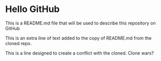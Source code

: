 # Hello GitHub

This is a README.md file that will be used to describe
this repository on GitHub

This is an extra line of text added to the copy of 
README.md from the cloned repo.

This is a line designed to create a conflict with the
cloned. Clone wars?
